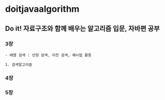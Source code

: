 # doitjavaalgorithm

## Do it! 자료구조와 함께 배우는 알고리즘 입문, 자바편 공부

### 3장
    - 배열 검색 : 선형 검색, 이진 검색, 해시법 활용
    
    1. 검색알고리즘

### 4장
### 5장
